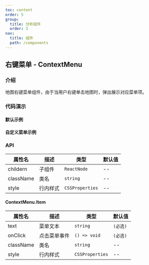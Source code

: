 ```yaml
---
toc: content
order: 5
group:
  title: 分析组件
  order: 3
nav:
  title: 组件
  path: /components
---
```


## 右键菜单 - ContextMenu

### 介绍

地图右键菜单组件，由于当用户右键单击地图时，弹出展示对应菜单项。

### 代码演示

#### 默认示例

<code src="./demos/default.tsx" compact></code>

#### 自定义菜单示例

<code src="./demos/custom.tsx" compact></code>

### API

| 属性名    | 描述     | 类型            | 默认值 |
| --------- | -------- | --------------- | ------ |
| childern  | 子组件   | `ReactNode`     | --     |
| className | 类名     | `string`        | --     |
| style     | 行内样式 | `CSSProperties` | --     |

#### ContextMenu.Item

| 属性名    | 描述         | 类型            | 默认值   |
| --------- | ------------ | --------------- | -------- |
| text      | 菜单文本     | `string`        | `(必选)` |
| onClick   | 点击菜单事件 | `() => void`    | `(必选)` |
| className | 类名         | `string`        | --       |
| style     | 行内样式     | `CSSProperties` | --       |
